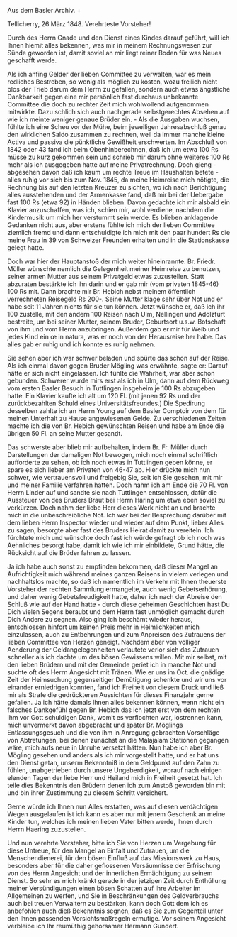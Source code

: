 Aus dem Basler Archiv. +

 Tellicherry, 26 März 1848.
Verehrteste Vorsteher!

Durch des Herrn Gnade und den Dienst eines Kindes darauf geführt, will ich Ihnen hiemit alles bekennen, was mir in meinem Rechnungswesen zur Sünde geworden ist, damit soviel an mir liegt reiner Boden für was Neues geschafft werde.

Als ich anfing Gelder der lieben Committee zu verwalten, war es mein redliches Bestreben, so wenig als möglich zu kosten, wozu freilich nicht blos der Trieb darum dem Herrn zu gefallen, sondern auch etwas ängstliche Dankbarkeit gegen eine mir persönlich fast durchaus unbekannte Committee die doch zu rechter Zeit mich wohlwollend aufgenommen mitwirkte. Dazu schlich sich auch nachgerade selbstgerechtes Absehen auf wie ich meinte weniger genaue Brüder ein. - Als die Ausgaben wuchsen, fühlte ich eine Scheu vor der Mühe, beim jeweiligen Jahresabschluß genau den wirklichen Saldo zusammen zu rechnen, weil da immer manche kleine Activa und passiva die pünktliche Gewißheit erschwerten. Im Abschluß von 1842 oder 43 fand ich beim Obenhinberechnen, daß ich um etwa 100 Rs müsse zu kurz gekommen sein und schrieb mir darum ohne weiteres 100 Rs mehr als ich ausgegeben hatte auf meine Privatrechnung. Doch gieng - abgesehen davon daß ich kaum um rechte Treue im Haushalten betete - alles ruhig vor sich bis zum Nov. 1845, da meine Heimreise mich nötigte, die Rechnung bis auf den letzten Kreuzer zu sichten, wo ich nach Berichtigung alles ausstehenden und der Armenkasse fand, daß mir bei der Uebergabe fast 100 Rs (etwa 92) in Händen blieben. Davon gedachte ich mir alsbald ein Klavier anzuschaffen, was ich, schien mir, wohl verdiene, nachdem die Kindermusik um mich her verstummt sein werde. Es blieben anklagende Gedanken nicht aus, aber erstens fühlte ich mich der lieben Committee ziemlich fremd und dann entschuldigte ich mich mit den paar hundert Rs die meine Frau in 39 von Schweizer Freunden erhalten und in die Stationskasse gelegt hatte.

Doch war hier der Hauptanstoß der mich weiter hineinrannte. Br. Friedr. Müller wünschte nemlich die Gelegenheit meiner Heimreise zu benutzen, seiner armen Mutter aus seinem Privatgeld etwas zuzustellen. Statt abzuraten bestärkte ich ihn darin und er gab mir (vom privaten 1845-46) 100 Rs mit. Dann brachte mir Br. Hebich nebst meinem öffentlich verrechneten Reisegeld Rs 200-. Seine Mutter klage sehr über Not und er habe seit 11 Jahren nichts für sie tun können. Jetzt wünsche er, daß ich ihr 100 zustelle, mit den andern 100 Reisen nach Ulm, Nellingen und Adolzfurt bestreite, um bei seiner Mutter, seinem Bruder, Geburtsort u.s.w. Botschaft von ihm und vom Herrn anzubringen. Außerdem gab er mir für Weib und jedes Kind ein œ in natura, was er noch von der Herausreise her habe. Das alles gab er ruhig und ich konnte es ruhig nehmen.

Sie sehen aber ich war schwer beladen und spürte das schon auf der Reise. Als ich einmal davon gegen Bruder Mögling was erwähnte, sagte er: Darauf hätte er sich nicht eingelassen. Ich fühlte die Wahrheit, war aber schon gebunden. Schwerer wurde mirs erst als ich in Ulm, dann auf dem Rückweg vom ersten Basler Besuch in Tuttlingen insgeheim je 100 Rs abzugeben hatte. Ein Klavier kaufte ich alt um 120 Fl. (mit jenen 92 Rs und der zurückbezahlten Schuld eines Universitätsfreundes.) Die Spedirung desselben zahlte ich an Herrn Young auf dem Basler Comptoir von dem für meinen Unterhalt zu Hause angewiesenen Gelde. Zu verschiedenen Zeiten machte ich die von Br. Hebich gewünschten Reisen und habe am Ende die übrigen 50 Fl. an seine Mutter gesandt.

Das schwerste aber blieb mir aufbehalten, indem Br. Fr. Müller durch Darstellungen der damaligen Not bewogen, mich noch einmal schriftlich aufforderte zu sehen, ob ich noch etwas in Tuttlingen geben könne, er spare es sich lieber am Privaten von 46-47 ab. Hier drückte mich nun schwer, wie vertrauensvoll und freigebig Sie, seit ich Sie gesehen, mit mir und meiner Familie verfahren hatten. Doch nahm ich am Ende die 70 Fl. von Herrn Linder auf und sandte sie nach Tuttlingen entschlossen, dafür die Aussteuer von des Bruders Braut bei Herrn Häring um etwa eben soviel zu verkürzen. Doch nahm der liebe Herr dieses Werk nicht an und brachte mich in die unbeschreibliche Not. Ich war bei der Besprechung darüber mit dem lieben Herrn Inspector wieder und wieder auf dem Punkt, lieber Alles zu sagen, besorgte aber fast des Bruders Heirat damit zu vereiteln. Ich fürchtete mich und wünschte doch fast ich würde gefragt ob ich noch was Aehnliches besorgt habe, damit ich wie ich mir einbildete, Grund hätte, die Rücksicht auf die Brüder fahren zu lassen.

Ja ich habe auch sonst zu empfinden bekommen, daß dieser Mangel an Aufrichtigkeit mich während meines ganzen Reisens in vielem verlegen und nachhaltslos machte, so daß ich namentlich im Verkehr mit Ihnen theuerste Vorsteher der rechten Sammlung ermangelte, auch wenig Gebetserhörung, und daher wenig Gebetsfreudigkeit hatte, daher ich nach der Abreise den Schluß wie auf der Hand hatte - durch diese geheimen Geschichten hast Du Dich vielen Segens beraubt und dem Herrn fast unmöglich gemacht durch Dich Andere zu segnen. Also ging ich beschämt wieder heraus, entschlossen hinfort um keinen Preis mehr in Heimlichkeiten mich einzulassen, auch zu Entbehrungen und zum Anpreisen des Zutrauens der lieben Committee von Herzen geneigt. Nachdem aber von völliger Aenderung der Geldangelegenheiten verlautete verlor sich das Zutrauen schneller als ich dachte um des bösen Gewissens willen. Mit mir selbst, mit den lieben Brüdern und mit der Gemeinde geriet ich in manche Not und suchte oft des Herrn Angesicht mit Tränen. Wie er uns im Oct. die gnädige Zeit der Heimsuchung gegenseitiger Demütigung schenkte und wir uns vor einander erniedrigen konnten, fand ich Freiheit von diesem Druck und ließ mir als Strafe die gedrückteren Aussichten für dieses Finanzjahr gerne gefallen. Ja ich hätte damals Ihnen alles bekennen können, wenn nicht ein falsches Dankgefühl gegen Br. Hebich das ich jetzt erst von dem rechten ihm vor Gott schuldigen Dank, womit es verflochten war, lostrennen kann, mich unvermerkt davon abgebracht und später Br. Möglings Entlassungsgesuch und die von ihm in Anregung gebrachten Vorschläge von Abtretungen, bei denen zunächst an die Malajalam Stationen gegangen wäre, mich aufs neue in Unruhe versetzt hätten. Nun habe ich aber Br. Mögling gesehen und anders als ich mir vorgestellt hatte, und er hat uns den Dienst getan, unserm Bekenntniß in dem Geldpunkt auf den Zahn zu fühlen, unabgetrieben durch unsere Ungeberdigkeit, worauf nach einigen elenden Tagen der liebe Herr und Heiland mich in Freiheit gesetzt hat.
Ich teile dies Bekenntnis den Brüdern denen ich zum Anstoß geworden bin mit und bin ihrer Zustimmung zu diesem Schritt versichert.

Gerne würde ich Ihnen nun Alles erstatten, was auf diesen verdächtigen Wegen ausgelaufen ist ich kann es aber nur mit jenem Geschenk an meine Kinder tun, welches ich meinen lieben Vater bitten werde, Ihnen durch Herrn Haering zuzustellen.

Und nun verehrte Vorsteher, bitte ich Sie von Herzen um Vergebung für diese Untreue, für den Mangel an Einfalt und Zutrauen, um die Menschendienerei, für den bösen Einfluß auf das Missionswerk zu Haus, besonders aber für die daher geflossenen Versäumnisse der Erfrischung von des Herrn Angesicht und der innerlichen Ermächtigung zu seinem Dienst. So sehr es mich kränkt gerade in der jetzigen Zeit durch Enthüllung meiner Versündigungen einen bösen Schatten auf Ihre Arbeiter im Allgemeinen zu werfen, und Sie in Beschränkungen des Geldverbrauchs auch bei treuen Verwaltern zu bestärken, kann doch Gott dem ich es anbefohlen auch dieß Bekenntnis segnen, daß es Sie zum Gegenteil unter den Ihnen passenden Vorsichtsmaßregeln ermutige. 
Vor seinem Angesicht verbleibe ich
 Ihr reumüthig gehorsamer
 Hermann Gundert.

